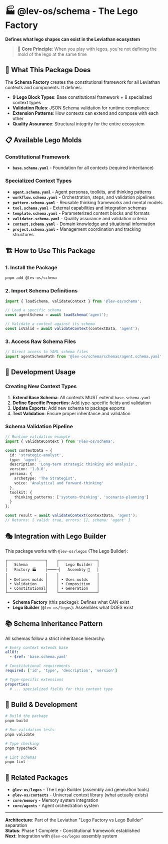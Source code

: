# 🏭 @lev-os/schema - The Lego Factory

**Defines what lego shapes can exist in the Leviathan ecosystem**

> 🎯 **Core Principle**: When you play with legos, you're not defining the mold of the lego at the same time

## 🧱 What This Package Does

The **Schema Factory** creates the constitutional framework for all Leviathan contexts and components. It defines:

- **9 Lego Block Types**: Base constitutional framework + 8 specialized context types
- **Validation Rules**: JSON Schema validation for runtime compliance  
- **Extension Patterns**: How contexts can extend and compose with each other
- **Quality Assurance**: Structural integrity for the entire ecosystem

## 📋 Available Lego Molds

### Constitutional Framework
- **`base.schema.yaml`** - Foundation for all contexts (required inheritance)

### Specialized Context Types
- **`agent.schema.yaml`** - Agent personas, toolkits, and thinking patterns
- **`workflow.schema.yaml`** - Orchestration, steps, and validation pipelines
- **`pattern.schema.yaml`** - Reusable thinking frameworks and mental models
- **`tool.schema.yaml`** - External capabilities and integration schemas
- **`template.schema.yaml`** - Parameterized content blocks and formats
- **`validator.schema.yaml`** - Quality assurance and validation criteria
- **`context.schema.yaml`** - Domain knowledge and situational information
- **`project.schema.yaml`** - Management coordination and tracking structures

## 🏗️ How to Use This Package

### 1. Install the Package
```bash
pnpm add @lev-os/schema
```

### 2. Import Schema Definitions
```typescript
import { loadSchema, validateContext } from '@lev-os/schema';

// Load a specific schema
const agentSchema = await loadSchema('agent');

// Validate a context against its schema
const isValid = await validateContext(contextData, 'agent');
```

### 3. Access Raw Schema Files
```typescript
// Direct access to YAML schema files
import agentSchemaPath from '@lev-os/schema/schemas/agent.schema.yaml';
```

## 🔧 Development Usage

### Creating New Context Types

1. **Extend Base Schema**: All contexts MUST extend `base.schema.yaml`
2. **Define Specific Properties**: Add type-specific fields and validation
3. **Update Exports**: Add new schema to package exports
4. **Test Validation**: Ensure proper inheritance and validation

### Schema Validation Pipeline

```typescript
// Runtime validation example
import { validateContext } from '@lev-os/schema';

const contextData = {
  id: 'strategic-analyst',
  type: 'agent',
  description: 'Long-term strategic thinking and analysis',
  version: '1.0.0',
  persona: {
    archetype: 'The Strategist',
    voice: 'Analytical and forward-thinking'
  },
  toolkit: {
    thinking_patterns: ['systems-thinking', 'scenario-planning']
  }
};

const result = await validateContext(contextData, 'agent');
// Returns: { valid: true, errors: [], schema: 'agent' }
```

## 🎭 Integration with Lego Builder

This package works with `@lev-os/legos` (The Lego Builder):

```
┌─────────────────┐    ┌─────────────────┐
│   Schema        │    │   Lego Builder  │
│   Factory 🏭    │────→│   Assembly 🧱   │
│                 │    │                 │
│ • Defines molds │    │ • Uses molds    │
│ • Validation    │    │ • Composition   │
│ • Constitutional│    │ • Generation    │
└─────────────────┘    └─────────────────┘
```

- **Schema Factory** (this package): Defines what CAN exist
- **Lego Builder** (`@lev-os/legos`): Assembles what DOES exist

## 📚 Schema Inheritance Pattern

All schemas follow a strict inheritance hierarchy:

```yaml
# Every context extends base
allOf:
  - $ref: 'base.schema.yaml'

# Constitutional requirements
required: ['id', 'type', 'description', 'version']

# Type-specific extensions
properties:
  # ... specialized fields for this context type
```

## 🚀 Build & Development

```bash
# Build the package
pnpm build

# Run validation tests
pnpm validate

# Type checking
pnpm typecheck

# Lint schemas
pnpm lint
```

## 🔗 Related Packages

- **`@lev-os/legos`** - The Lego Builder (assembly and generation tools)
- **`@lev-os/contexts`** - Universal context library (what actually exists)
- **`core/memory`** - Memory system integration
- **`core/agents`** - Agent orchestration system

---

**Architecture**: Part of the Leviathan "Lego Factory vs Lego Builder" separation  
**Status**: Phase 1 Complete - Constitutional framework established  
**Next**: Integration with `@lev-os/legos` assembly system